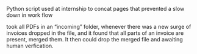 Python script used at internship to concat pages that prevented a slow down in work flow


took all PDFs in an “incoming” folder, whenever there was a new surge of invoices dropped in the file, and it found that all parts of an invoice are present, merged them. It then could drop the merged file and awaiting human verfication.
